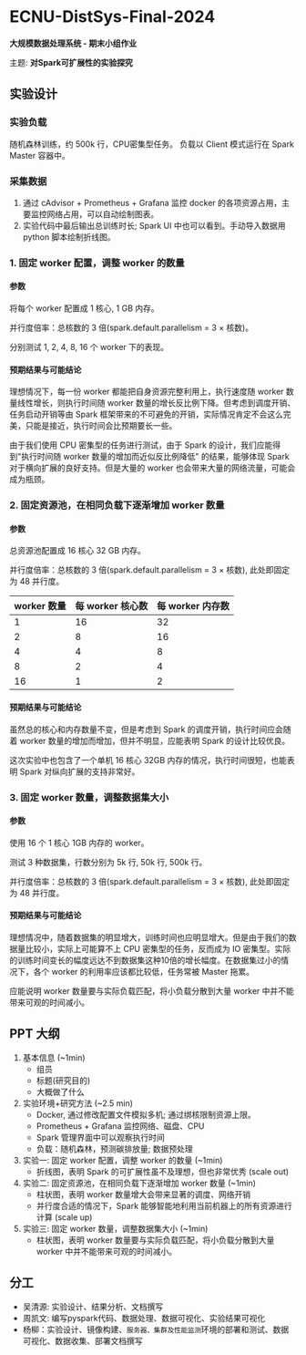# ECNU-DistSys-Final-2024
**大规模数据处理系统 - 期末小组作业**

主题: **对Spark可扩展性的实验探究**

## 实验设计
### 实验负载
随机森林训练，约 500k 行，CPU密集型任务。
负载以 Client 模式运行在 Spark Master 容器中。

### 采集数据
1. 通过 cAdvisor + Prometheus + Grafana 监控 docker 的各项资源占用，主要监控网络占用，可以自动绘制图表。
2. 实验代码中最后输出总训练时长; Spark UI 中也可以看到。手动导入数据用 python 脚本绘制折线图。

### 1. 固定 worker 配置，调整 worker 的数量

#### 参数
将每个 worker 配置成 1 核心, 1 GB 内存。

并行度倍率：总核数的 3 倍(spark.default.parallelism = 3 × 核数)。 

分别测试 1, 2, 4, 8, 16 个 worker 下的表现。

#### 预期结果与可能结论
理想情况下，每一份 worker 都能把自身资源完整利用上，执行速度随 worker 数量线性增长，则执行时间随 worker 数量的增长反比例下降。但考虑到调度开销、任务启动开销等由 Spark 框架带来的不可避免的开销，实际情况肯定不会这么完美，只能是接近，执行时间会比预期要长一些。

由于我们使用 CPU 密集型的任务进行测试，由于 Spark 的设计，我们应能得到"执行时间随 worker 数量的增加而近似反比例降低" 的结果，能够体现 Spark 对于横向扩展的良好支持。但是大量的 worker 也会带来大量的网络流量，可能会成为瓶颈。

### 2. 固定资源池，在相同负载下逐渐增加 worker 数量

#### 参数
总资源池配置成 16 核心 32 GB 内存。

并行度倍率：总核数的 3 倍(spark.default.parallelism = 3 × 核数), 此处即固定为 48 并行度。 

| worker 数量 | 每 worker 核心数 | 每 worker 内存数 |
|:-|-|-|
| 1  | 16 | 32 |
| 2  | 8  | 16 |
| 4  | 4  | 8  |
| 8  | 2  | 4  |
| 16 | 1  | 2  |

#### 预期结果与可能结论
虽然总的核心和内存数量不变，但是考虑到 Spark 的调度开销，执行时间应会随着 worker 数量的增加而增加，但并不明显，应能表明 Spark 的设计比较优良。

这次实验中也包含了一个单机 16 核心 32GB 内存的情况，执行时间很短，也能表明 Spark 对纵向扩展的支持非常好。

### 3. 固定 worker 数量，调整数据集大小

#### 参数
使用 16 个 1 核心 1GB 内存的 worker。

测试 3 种数据集，行数分别为 5k 行, 50k 行, 500k 行。

并行度倍率：总核数的 3 倍(spark.default.parallelism = 3 × 核数), 此处即固定为 48 并行度。 

#### 预期结果与可能结论

理想情况中，随着数据集的明显增大，训练时间也应明显增大。但是由于我们的数据量比较小，实际上可能算不上 CPU 密集型的任务，反而成为 IO 密集型。实际的训练时间变长的幅度远达不到数据集这种10倍的增长幅度。在数据集过小的情况下，各个 worker 的利用率应该都比较低，任务常被 Master 拖累。

应能说明 worker 数量要与实际负载匹配，将小负载分散到大量 worker 中并不能带来可观的时间减小。


## PPT 大纲
1. 基本信息 (~1min)
    + 组员
    + 标题(研究目的)
    + 大概做了什么
2. 实验环境+研究方法 (~2.5 min)
    + Docker, 通过修改配置文件模拟多机; 通过绑核限制资源上限。
    + Prometheus + Grafana 监控网络、磁盘、CPU
    + Spark 管理界面中可以观察执行时间
    + 负载：随机森林，预测碳排放量; 数据预处理
3. 实验一: 固定 worker 配置，调整 worker 的数量 (~1min)
    + 折线图，表明 Spark 的可扩展性虽不及理想，但也非常优秀 (scale out)
4. 实验二: 固定资源池，在相同负载下逐渐增加 worker 数量 (~1min)
    + 柱状图，表明 worker 数量增大会带来显著的调度、网络开销
    + 并行度合适的情况下，Spark 能够智能地利用当前机器上的所有资源进行计算 (scale up)
5. 实验三: 固定 worker 数量，调整数据集大小 (~1min)
    + 柱状图，表明 worker 数量要与实际负载匹配，将小负载分散到大量 worker 中并不能带来可观的时间减小。

## 分工 
+ 吴清源: 实验设计、结果分析、文档撰写
+ 周凯文: 编写pyspark代码、数据处理、数据可视化、实验结果可视化
+ 杨柳：实验设计、镜像构建、`服务器、集群及性能监测`环境的部署和测试、数据可视化、数据收集、部署文档撰写


